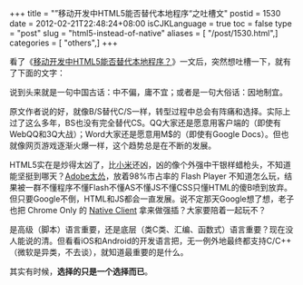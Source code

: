 +++
title = "”移动开发中HTML5能否替代本地程序“之吐槽文"
postid = 1530
date = 2012-02-21T22:48:24+08:00
isCJKLanguage = true
toc = false
type = "post"
slug = "html5-instead-of-native"
aliases = [ "/post/1530.html",]
categories = [ "others",]
+++


看了《[移动开发中HTML5能否替代本地程序？](http://iove.net/archives/2991.html)》一文后，突然想吐槽一下，就有了下面的文字：

说到头来就是一句中国古话：中不偏，庸不宜；或者是一句大俗话：因地制宜。

原文作者说的好，就像B/S替代C/S一样，转型过程中总会有阵痛和选择。实际上过了这么多年，BS也没有完全替代CS。QQ大家还是愿意用客户端的（即使有WebQQ和3Q大战）；Word大家还是愿意用M\$的（即使有Google Docs）。但也就像网页游戏逐渐火爆一样，这个趋势总是在不断的发展。

HTML5实在是炒得太凶了，比[小米](http://www.xiaomi.com/)还凶，凶的像个外强中干银样蜡枪头，不知道能坚挺到哪天？[Adobe太怂](https://blog.zengrong.net/tag/adobe/)，放着98%市占率的 Flash Player 不知道怎么玩，结果被一群不懂程序不懂Flash不懂AS不懂JS不懂CSS只懂HTML的傻B喷到放弃。但只要Google不倒，HTML和JS都会一直发展。说不定那天Google想了想，老子也把 Chrome Only 的 [Native Client](https://developers.google.com/native-client/) 拿来做强插？大家要陪着一起玩不？

是高级（脚本）语言重要，还是底层（类C类、汇编、函数式）语言重要？现在没人能说的清。但看看iOS和Android的开发语言把，无一例外地最终都支持C/C++（微软是异类，不去谈），就知道最重要的是什么。

其实有时候，**选择的只是一个选择而已**。

